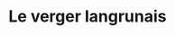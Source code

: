 ---
title: "Le verger langrunais"
url: /langrune-sur-mer/le-verger-langrunais/
shop: Gemüse & Obst
---